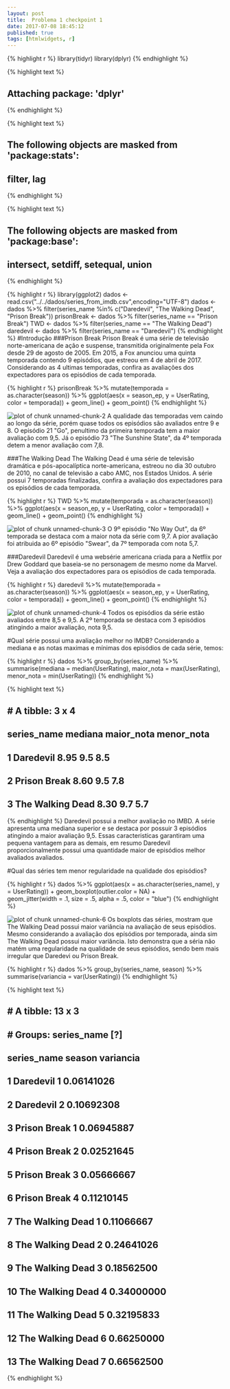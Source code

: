 ```yaml
---
layout: post
title:  Problema 1 checkpoint 1
date: 2017-07-08 18:45:12
published: true
tags: [htmlwidgets, r]
---
```


{% highlight r %}
library(tidyr)
library(dplyr)
{% endhighlight %}



{% highlight text %}
## 
## Attaching package: 'dplyr'
{% endhighlight %}



{% highlight text %}
## The following objects are masked from 'package:stats':
## 
##     filter, lag
{% endhighlight %}



{% highlight text %}
## The following objects are masked from 'package:base':
## 
##     intersect, setdiff, setequal, union
{% endhighlight %}



{% highlight r %}
library(ggplot2)
dados <- read.csv("../../dados/series_from_imdb.csv",encoding="UTF-8")
dados <- dados %>% filter(series_name %in% c("Daredevil", "The Walking Dead", "Prison Break"))
prisonBreak <- dados %>% filter(series_name == "Prison Break")
TWD <- dados %>% filter(series_name == "The Walking Dead")
daredevil <- dados %>% filter(series_name == "Daredevil")
{% endhighlight %}
#Introdução
###Prison Break
Prison Break é uma série de televisão norte-americana de ação e suspense, transmitida originalmente pela Fox desde 29 de agosto de 2005. Em 2015, a Fox anunciou uma quinta temporada contendo 9 episódios, que estreou em 4 de abril de 2017. 
Considerando as 4 ultimas temporadas, confira as avaliações dos expectadores para os episódios de cada temporada. 

{% highlight r %}
prisonBreak %>% 
  mutate(temporada = as.character(season)) %>% 
  ggplot(aes(x = season_ep, y = UserRating, color = temporada)) + 
  geom_line() + 
  geom_point()
{% endhighlight %}

![plot of chunk unnamed-chunk-2](/portifolioAnaliseDeDados/figure/source/posts/2017-05-22-problema1-checkpoint1/unnamed-chunk-2-1.png)
A qualidade das temporadas vem caindo ao longo da série, porém quase todos os episódios são avaliados entre 9 e 8. O episódio 21 "Go", penultimo da primeira temporada tem a maior avaliação com 9,5. Já o episódio 73 "The Sunshine State", da 4º temporada detem a menor avaliação com 7,8.  

###The Walking Dead
The Walking Dead é uma série de televisão dramática e pós-apocalíptica norte-americana, estreou no dia 30 outubro de 2010, no canal de televisão a cabo AMC, nos Estados Unidos. A série possui 7 temporadas finalizadas, confira a avaliação dos expectadores para os episódios de cada temporada. 

{% highlight r %}
TWD %>% 
  mutate(temporada = as.character(season)) %>% 
  ggplot(aes(x = season_ep, y = UserRating, color = temporada)) + 
  geom_line() + 
  geom_point()
{% endhighlight %}

![plot of chunk unnamed-chunk-3](/portifolioAnaliseDeDadosfigure/source/posts/2017-05-22-problema1-checkpoint1/unnamed-chunk-3-1.png)
O 9º episódio "No Way Out", da 6º temporada se destaca com a maior nota da série com 9,7. A pior avaliação foi atribuida ao 6º episódio "Swear", da 7º temporada com nota 5,7. 

###Daredevil
Daredevil é uma websérie americana criada para a Netflix por Drew Goddard que baseia-se no personagem de mesmo nome da Marvel. Veja a avaliação dos expectadores para os episódios de cada temporada. 

{% highlight r %}
daredevil %>% 
  mutate(temporada = as.character(season)) %>% 
  ggplot(aes(x = season_ep, y = UserRating, color = temporada)) + 
  geom_line() + 
  geom_point()
{% endhighlight %}

![plot of chunk unnamed-chunk-4](/portifolioAnaliseDeDadosfigure/source/posts/2017-05-22-problema1-checkpoint1/unnamed-chunk-4-1.png)
Todos os episódios da série estão avaliados entre 8,5 e 9,5. A 2º temporada se destaca com 3 episódios atingindo a maior avaliação, nota 9,5.

#Qual série possui uma avaliação melhor no IMDB?
Considerando a mediana e as notas maximas e mínimas dos episódios de cada série, temos:

{% highlight r %}
dados %>% 
    group_by(series_name) %>% 
    summarise(mediana = median(UserRating),
              maior_nota = max(UserRating),
              menor_nota = min(UserRating))
{% endhighlight %}



{% highlight text %}
## # A tibble: 3 x 4
##        series_name mediana maior_nota menor_nota
##             <fctr>   <dbl>      <dbl>      <dbl>
## 1        Daredevil    8.95        9.5        8.5
## 2     Prison Break    8.60        9.5        7.8
## 3 The Walking Dead    8.30        9.7        5.7
{% endhighlight %}
Daredevil possui a melhor avaliação no IMBD. A série apresenta uma mediana superior e se destaca por possuir 3 episódios atingindo a maior avaliação 9,5. Essas caracteristicas garantiram uma pequena vantagem para as demais, em resumo Daredevil proporcionalmente possui uma quantidade maior de episódios melhor avaliados avaliados.

#Qual das séries tem menor regularidade na qualidade dos episódios?

{% highlight r %}
dados %>% 
    ggplot(aes(x = as.character(series_name), y = UserRating)) + 
    geom_boxplot(outlier.color = NA) +   
    geom_jitter(width = .1, size = .5, alpha = .5, color = "blue")
{% endhighlight %}

![plot of chunk unnamed-chunk-6](/portifolioAnaliseDeDadosfigure/source/posts/2017-05-22-problema1-checkpoint1/unnamed-chunk-6-1.png)
Os boxplots das séries, mostram que The Walking Dead possui maior variância na avaliação de seus episódios. Mesmo considerando a avaliação dos epísódios por temporada, ainda sim The Walking Dead possui maior variância. Isto demonstra que a séria não matém uma regularidade na qualidade de seus episódios, sendo bem mais irregular que Daredevi ou Prison Break. 

{% highlight r %}
dados %>% 
    group_by(series_name, season) %>% 
    summarise(variancia = var(UserRating))
{% endhighlight %}



{% highlight text %}
## # A tibble: 13 x 3
## # Groups:   series_name [?]
##         series_name season  variancia
##              <fctr>  <int>      <dbl>
##  1        Daredevil      1 0.06141026
##  2        Daredevil      2 0.10692308
##  3     Prison Break      1 0.06945887
##  4     Prison Break      2 0.02521645
##  5     Prison Break      3 0.05666667
##  6     Prison Break      4 0.11210145
##  7 The Walking Dead      1 0.11066667
##  8 The Walking Dead      2 0.24641026
##  9 The Walking Dead      3 0.18562500
## 10 The Walking Dead      4 0.34000000
## 11 The Walking Dead      5 0.32195833
## 12 The Walking Dead      6 0.66250000
## 13 The Walking Dead      7 0.66562500
{% endhighlight %}
